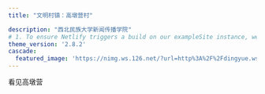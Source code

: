 ```yaml
---
title: "文明村镇：高墩营村"

description: "西北民族大学新闻传播学院"
# 1. To ensure Netlify triggers a build on our exampleSite instance, we need to change a file in the exampleSite directory.
theme_version: '2.8.2'
cascade:
  featured_image: 'https://nimg.ws.126.net/?url=http%3A%2F%2Fdingyue.ws.126.net%2F2022%2F0507%2F0403ceafj00rbijh50042c000u000gng.jpg&thumbnail=660x2147483647&quality=80&type=jpg'
---
```

看见高墩营
